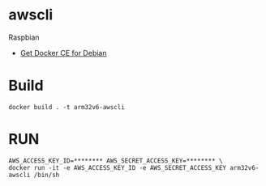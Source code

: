 awscli
======

Raspbian

* [Get Docker CE for Debian](https://docs.docker.com/install/linux/docker-ce/debian/)

# Build

```
docker build . -t arm32v6-awscli
```

# RUN

```
AWS_ACCESS_KEY_ID=******** AWS_SECRET_ACCESS_KEY=******** \
docker run -it -e AWS_ACCESS_KEY_ID -e AWS_SECRET_ACCESS_KEY arm32v6-awscli /bin/sh
```
